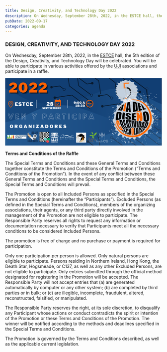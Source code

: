 ```yaml
---
title: Design, Creativity, and Technology Day 2022
description: On Wednesday, September 28th, 2022, in the ESTCE hall, the 5th edition of the Design, Creativity, and Technology Day will be held, where you can participate in various activities and a raffle.
pubDate: 2022-09-17
categories: agenda
---
```


### DESIGN, CREATIVITY, AND TECHNOLOGY DAY 2022

On Wednesday, September 28th, 2022, in the [ESTCE](https://www.google.es/maps/place/Escuela+Superior+de+Tecnologia+I+Ciencias+Experimentales,+Avenguda+Avenida+de+Vicente+Sos+Baynat,+12006+Castell%C3%B3n+de+la+Plana,+Castell%C3%B3n/@39.9926864,-0.0678504,19z/data=!3m1!4b1!4m5!3m4!1s0xd5ffe0f98be12e9:0x4e7634c2c3b978b7!8m2!3d39.9926854!4d-0.0673032?shorturl=1) hall, the 5th edition of the Design, Creativity, and Technology Day will be celebrated. You will be able to participate in various activities offered by the [UJI](https://www.google.es/maps/place/Universitat+Jaume+I/@39.9902105,-0.0511631,14z/data=!4m6!3m5!1s0xd5ffe0fca9b5147:0x1368bf53b3a7fb3f!8m2!3d39.9943481!4d-0.0702147!16zL20vMDg0dGNk?coh=164777&entry=tt&shorturl=1) associations and participate in a raffle.

 ![](images/Banner-Dia-del-Diseno-2022_Mesa-de-trabajo-1-1024x439.png)   

**Terms and Conditions of the Raffle**

The Special Terms and Conditions and these General Terms and Conditions together constitute the Terms and Conditions of the Promotion (“Terms and Conditions of the Promotion”). In the event of any conflict between these General Terms and Conditions and the Special Terms and Conditions, the Special Terms and Conditions will prevail.

The Promotion is open to all Included Persons as specified in the Special Terms and Conditions (hereinafter the “Participants”). Excluded Persons (as defined in the Special Terms and Conditions), members of the organizing associations, their agents, or any third party directly involved in the management of the Promotion are not eligible to participate. The Responsible Party reserves all rights to request any information or documentation necessary to verify that Participants meet all the necessary conditions to be considered Included Persons.

The promotion is free of charge and no purchase or payment is required for participation.

Only one participation per person is allowed. Only natural persons are eligible to participate. Persons residing in Northern Ireland, Hong Kong, the Death Star, Hogsmeade, or C137, as well as any other Excluded Persons, are not eligible to participate. Only entries submitted through the official method designated for registering in the Promotion will be accepted. The Responsible Party will not accept entries that (a) are generated automatically by computer or any other system; (b) are completed by third parties or in bulk; or (c) are illegible, incomplete, fraudulent, altered, reconstructed, falsified, or manipulated.

The Responsible Party reserves the right, at its sole discretion, to disqualify any Participant whose actions or conduct contradicts the spirit or intention of the Promotion or these Terms and Conditions of the Promotion. The winner will be notified according to the methods and deadlines specified in the Special Terms and Conditions.

The Promotion is governed by the Terms and Conditions described, as well as the applicable current legislation.
